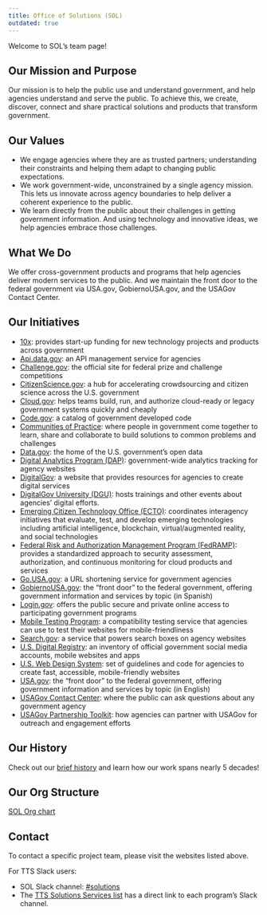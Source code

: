 ```yaml
---
title: Office of Solutions (SOL)
outdated: true
---
```


Welcome to SOL’s team page!

## Our Mission and Purpose

Our mission is to help the public use and understand government, and help agencies understand and serve the public. To achieve this, we create, discover, connect and share practical solutions and products that transform government.

## Our Values

* We engage agencies where they are as trusted partners; understanding their constraints and helping them adapt to changing public expectations.
* We work government-wide, unconstrained by a single agency mission. This lets us innovate across agency boundaries to help deliver a coherent experience to the public.
* We learn directly from the public about their challenges in getting government information. And using technology and innovative ideas, we help agencies embrace those challenges.

## What We Do

We offer cross-government products and programs that help agencies deliver modern services to the public. And we maintain the front door to the federal government via USA.gov, GobiernoUSA.gov, and the USAGov Contact Center.

## Our Initiatives

* [10x](https://10x.gsa.gov/): provides start-up funding for new technology projects and products across government
* [Api.data.gov](https://api.data.gov/): an API management service for agencies
* [Challenge.gov](https://www.challenge.gov/list/): the official site for federal prize and challenge competitions
* [CitizenScience.gov](https://www.citizenscience.gov/): a hub for accelerating crowdsourcing and citizen science across the U.S. government
* [Cloud.gov](https://cloud.gov): helps teams build, run, and authorize cloud-ready or legacy government systems quickly and cheaply
* [Code.gov](https://code.gov/): a catalog of government developed code
* [Communities of Practice](https://digital.gov/communities/): where people in government come together to learn, share and collaborate to build solutions to common problems and challenges
* [Data.gov](https://www.data.gov/): the home of the U.S. government’s open data
* [Digital Analytics Program (DAP)](https://www.digital.gov/guide/dap/): government-wide analytics tracking for agency websites
* [DigitalGov](http://www.digitalgov.gov/): a website that provides resources for agencies to create digital services
* [DigitalGov University (DGU)](http://www.digitalgov.gov/digitalgov-university/): hosts trainings and other events about agencies’ digital efforts.
* [Emerging Citizen Technology Office (ECTO)](https://emerging.digital.gov/): coordinates interagency initiatives that evaluate, test, and develop emerging technologies including artificial intelligence, blockchain, virtual/augmented reality, and social technologies
* [Federal Risk and Authorization Management Program (FedRAMP)](https://www.fedramp.gov/): provides a standardized approach to security assessment, authorization, and continuous monitoring for cloud products and services
* [Go.USA.gov](https://go.usa.gov/): a URL shortening service for government agencies
* [GobiernoUSA.gov](https://gobierno.usa.gov/): the “front door” to the federal government, offering government information and services by topic (in Spanish)
* [Login.gov](https://login.gov): offers the public secure and private online access to participating government programs
* [Mobile Testing Program](https://digital.gov/services/mobile-application-testing-program/): a compatibility testing service that agencies can use to test their websites for mobile-friendliness
* [Search.gov](https://search.gov/): a service that powers search boxes on agency websites
* [U.S. Digital Registry](https://digital.gov/services/u-s-digital-registry/): an inventory of official government social media accounts, mobile websites and apps
* [U.S. Web Design System](https://designsystem.digital.gov/): set of guidelines and code for agencies to create fast, accessible, mobile-friendly websites
* [USA.gov](https://www.usa.gov/): the “front door” to the federal government, offering government information and services by topic (in English)
* [USAGov Contact Center](https://www.usa.gov/contact): where the public can ask questions about any government agency
* [USAGov Partnership Toolkit](http://usa.gov/partnerships): how agencies can partner with USAGov for outreach and engagement efforts

## Our History

Check out our [brief history]({{site.baseurl}}/opp-history/) and learn how our work spans nearly 5 decades!

## Our Org Structure

[SOL Org chart](https://docs.google.com/presentation/d/10Qfq1AaQh74q76Pik99kQedvshLBo0qLWZGsH-nrV0w/edit)

## Contact

To contact a specific project team, please visit the websites listed above.

For TTS Slack users:

* SOL Slack channel: [#solutions](https://gsa-tts.slack.com/messages/solutions)
* The [TTS Solutions Services list](https://docs.google.com/document/d/1vfBiQsprY1m8dG4tS_GeXkhG6ThF5ZqW9JKlDlvbWis/edit) has a direct link to each program’s Slack channel.
